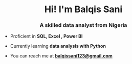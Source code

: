 <h1 align="center">Hi! I'm Balqis Sani</h1>
<h3 align="center">A skilled data analyst from Nigeria</h3>

- Proficient in **SQL, Excel , Power BI**

-  Currently learning **data analysis with Python**

- You can reach me at  **balqissani123@gmail.com**
